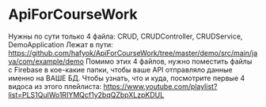 # ApiForCourseWork
Нужны по сути только 4 файла:
CRUD, CRUDController, CRUDService, DemoApplication
Лежат в пути: https://github.com/hafyok/ApiForCourseWork/tree/master/demo/src/main/java/com/example/demo
Помимо этих 4 файлов, нужно поместить файлы с Firebase в кое-какие папки, чтобы ваше API отправляло данные именно на ВАШЕ БД.
Чтобы узнать, что и куда, посмотрите первые 4 видоса из этого плейлиста: https://www.youtube.com/playlist?list=PLS1QulWo1RIYMQcf1y2bqQZbpXLzpKDUL
